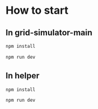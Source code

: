 # How to start

## In grid-simulator-main

```bash
npm install
```

```bash
npm run dev
```

## In helper

```bash
npm install
```

```bash
npm run dev
```
